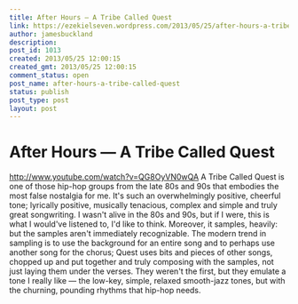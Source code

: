 ```yaml
---
title: After Hours — A Tribe Called Quest
link: https://ezekielseven.wordpress.com/2013/05/25/after-hours-a-tribe-called-quest/
author: jamesbuckland
description: 
post_id: 1013
created: 2013/05/25 12:00:15
created_gmt: 2013/05/25 12:00:15
comment_status: open
post_name: after-hours-a-tribe-called-quest
status: publish
post_type: post
layout: post
---
```


# After Hours — A Tribe Called Quest

http://www.youtube.com/watch?v=QG8OyVN0wQA A Tribe Called Quest is one of those hip-hop groups from the late 80s and 90s that embodies the most false nostalgia for me. It's such an overwhelmingly positive, cheerful tone; lyrically positive, musically tenacious, complex and simple and truly great songwriting. I wasn't alive in the 80s and 90s, but if I were, this is what I would've listened to, I'd like to think. Moreover, it samples, heavily: but the samples aren't immediately recognizable. The modern trend in sampling is to use the background for an entire song and to perhaps use another song for the chorus; Quest uses bits and pieces of other songs, chopped up and put together and truly composing with the samples, not just laying them under the verses. They weren't the first, but they emulate a tone I really like — the low-key, simple, relaxed smooth-jazz tones, but with the churning, pounding rhythms that hip-hop needs.